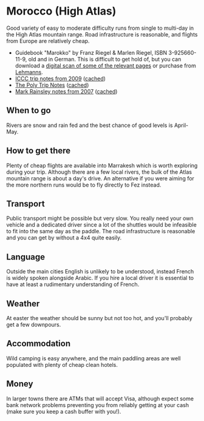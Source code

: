 Morocco (High Atlas)
====================

Good variety of easy to moderate difficulty runs from single to multi-day in the High Atlas mountain range. Road infrastructure is reasonable, and flights from Europe are relatively cheap. 

  * Guidebook "Marokko" by Franz Riegel & Marlen Riegel, ISBN 3-925660-11-9, old and in German. This is difficult to get hold of, but you can download a [digital scan of some of the relevant pages](./asset/morocco/marokko-zu-fuss-fahrrad-boot.pdf) or purchase from [Lehmanns](http://www.lehmanns.de/shop/nocategory/213947-9783925660115-marokko).
  * [ICCC trip notes from 2009](http://www.union.ic.ac.uk/rcc/canoe/mediawiki/Morocco_River_Guides) ([cached](./asset/morocco/iccc-2009.pdf))
  * [The Poly Trip Notes](http://www.thepoly.co.uk/tripreports/morocco.html) ([cached](./asset/morocco/poly-2004.pdf))
  * [Mark Rainsley notes from 2007](http://www.ukriversguidebook.co.uk/forum/viewtopic.php?f=3&t=21109) ([cached](./asset/morocco/mark-rainsley-2007.pdf))

When to go
----------

Rivers are snow and rain fed and the best chance of good levels is April-May. 

How to get there
----------------

Plenty of cheap flights are available into Marrakesh which is worth exploring during your trip. Although there are a few local rivers, the bulk of the Atlas mountain range is about a day's drive. An alternative if you were aiming for the more northern runs would be to fly directly to Fez instead.

Transport
---------

Public transport might be possible but very slow. You really need your own vehicle and a dedicated driver since a lot of the shuttles would be infeasible to fit into the same day as the paddle. The road infrastructure is reasonable and you can get by without a 4x4 quite easily. 

Language
--------

Outside the main cities English is unlikely to be understood, instead French is widely spoken alongside Arabic. If you hire a local driver it is essential to have at least a rudimentary understanding of French. 

Weather
-------

At easter the weather should be sunny but not too hot, and you'll probably get a few downpours.

Accommodation
-------------

Wild camping is easy anywhere, and the main paddling areas are well populated with plenty of cheap clean hotels.

Money
-----

In larger towns there are ATMs that will accept Visa, although expect some bank network problems preventing you from reliably getting at your cash (make sure you keep a cash buffer with you!).



